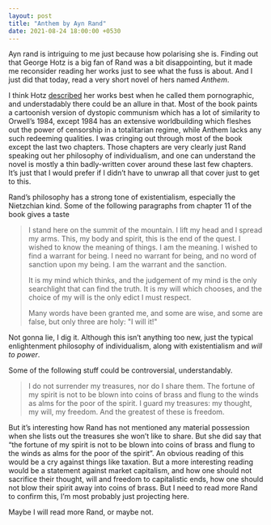 ```yaml
---
layout: post
title: "Anthem by Ayn Rand"
date: 2021-08-24 18:00:00 +0530
---
```


Ayn rand is intriguing to me just because how polarising she is. Finding out that George Hotz is a big fan of Rand was a bit disappointing, but it made me reconsider reading her works just to see what the fuss is about. And I just did that today, read a very short novel of hers named _Anthem_.

I think Hotz [described](https://www.youtube.com/watch?v=_L3gNaAVjQ4&t=10294s) her works best when he called them pornographic, and understadably there could be an allure in that. Most of the book paints a cartoonish version of dystopic communism which has a lot of similarity to Orwell’s 1984, except 1984 has an extensive worldbuilding which fleshes out the power of censorship in a totalitarian regime, while Anthem lacks any such redeeming qualities. I was cringing out through most of the book except the last two chapters. Those chapters are very clearly just Rand speaking out her philosophy of individualism, and one can understand the novel is mostly a thin badly-written cover around these last few chapters. It’s just that I would prefer if I didn’t have to unwrap all that cover just to get to this.

Rand’s philosophy has a strong tone of existentialism, especially the Nietzchian kind. Some of the following paragraphs from chapter 11 of the book gives a taste

> I stand here on the summit of the mountain. I lift my head and I spread my arms. This, my body and spirit, this is the end of the quest. I wished to know the meaning of things. I am the meaning. I wished to find a warrant for being. I need no warrant for being, and no word of sanction upon my being. I am the warrant and the sanction.
>
> It is my mind which thinks, and the judgement of my mind is the only searchlight that can find the truth. It is my will which chooses, and the choice of my will is the only edict I must respect.
>
> Many words have been granted me, and some are wise, and some are false, but only three are holy: "I will it!"

Not gonna lie, I dig it. Although this isn’t anything too new, just the typical enlightenment philosophy of individualism, along with existentialism and _will to power_.

Some of the following stuff could be controversial, understandably.

> I do not surrender my treasures, nor do I share them. The fortune of my spirit is not to be blown into coins of brass and flung to the winds as alms for the poor of the spirit. I guard my treasures: my thought, my will, my freedom. And the greatest of these is freedom.

But it’s interesting how Rand has not mentioned any material possession when she lists out the treasures she won’t like to share. But she did say that “the fortune of my spirit is not to be blown into coins of brass and flung to the winds as alms for the poor of the spirit”. An obvious reading of this would be a cry against things like taxation. But a more interesting reading would be a statement against market capitalism, and how one should not sacrifice their thought, will and freedom to capitalistic ends, how one should not blow their spirit away into coins of brass. But I need to read more Rand to confirm this, I’m most probably just projecting here.

Maybe I will read more Rand, or maybe not.

